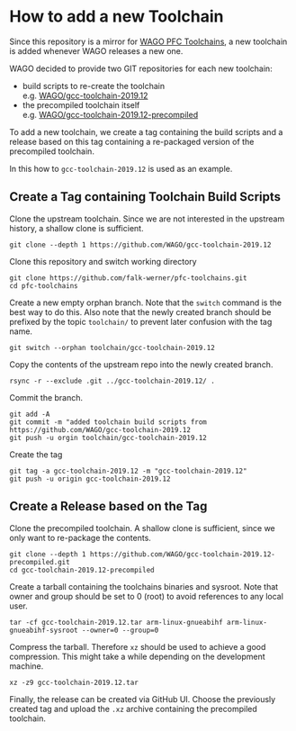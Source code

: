 # How to add a new Toolchain

Since this repository is a mirror for [WAGO PFC Toolchains](https://github.com/orgs/WAGO/repositories?q=toolchain&type=all&language=&sort=), a new toolchain is added whenever WAGO releases a new one.

WAGO decided to provide two GIT repositories for each new toolchain:
- build scripts to re-create the toolchain  
  e.g. [WAGO/gcc-toolchain-2019.12](https://github.com/WAGO/gcc-toolchain-2019.12)
- the precompiled toolchain itself  
  e.g. [WAGO/gcc-toolchain-2019.12-precompiled](https://github.com/WAGO/gcc-toolchain-2019.12-precompiled)

To add a new toolchain, we create a tag containing the build scripts and
a release based on this tag containing a re-packaged version of the
precompiled toolchain.

In this how to `gcc-toolchain-2019.12` is used as an example.

## Create a Tag containing Toolchain Build Scripts

Clone the upstream toolchain. Since we are not interested in the
upstream history, a shallow clone is sufficient.

    git clone --depth 1 https://github.com/WAGO/gcc-toolchain-2019.12

Clone this repository and switch working directory

    git clone https://github.com/falk-werner/pfc-toolchains.git
    cd pfc-toolchains

Create a new empty orphan branch. Note that the `switch` command is
the best way to do this. Also note that the newly created branch should
be prefixed by the topic `toolchain/` to prevent later confusion with the tag name. 

    git switch --orphan toolchain/gcc-toolchain-2019.12

Copy the contents of the upstream repo into the newly created branch.

    rsync -r --exclude .git ../gcc-toolchain-2019.12/ .

Commit the branch.

    git add -A
    git commit -m "added toolchain build scripts from https://github.com/WAGO/gcc-toolchain-2019.12
    git push -u orgin toolchain/gcc-toolchain-2019.12

Create the tag

    git tag -a gcc-toolchain-2019.12 -m "gcc-toolchain-2019.12"
    git push -u origin gcc-toolchain-2019.12

## Create a Release based on the Tag

Clone the precompiled toolchain. A shallow clone is sufficient, since
we only want to re-package the contents.

    git clone --depth 1 https://github.com/WAGO/gcc-toolchain-2019.12-precompiled.git
    cd gcc-toolchain-2019.12-precompiled

Create a tarball containing the toolchains binaries and sysroot. Note that owner and group
should be set to 0 (root) to avoid references to any local user.

    tar -cf gcc-toolchain-2019.12.tar arm-linux-gnueabihf arm-linux-gnueabihf-sysroot --owner=0 --group=0

Compress the tarball. Therefore `xz` should be used to achieve a good compression. This
might take a while depending on the development machine.

    xz -z9 gcc-toolchain-2019.12.tar

Finally, the release can be created via GitHub UI. Choose the previously created tag and
upload the `.xz` archive containing the precompiled toolchain.